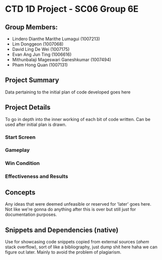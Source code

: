 # CTD 1D Project - SC06 Group 6E
## Group Members:
- Lindero Dianthe Marithe Lumagui (1007213)
- Lim Donggeon (1007068)
- David Ling De Wei (1007175)
- Evan Ang Jun Ting (1006616)
- Mithunbalaji Mageswari Ganeshkumar (1007494)
- Pham Hong Quan (1007131)

## Project Summary
Data pertaining to the initial plan of code developed goes here

## Project Details
To go in depth into the inner working of each bit of code written. Can be used after initial plan is drawn.

### Start Screen
### Gameplay
### Win Condition
### Effectiveness and Results

## Concepts
Any ideas that were deemed unfeasible or reserved for 'later' goes here. Not like we're gonna do anything after this is over but still just for documentation purposes.

## Snippets and Dependencies (native)
Use for showcasing code snippets copied from external sources (*ahem* stack overflow), sort of like a bibliography, just dump shit here haha we can figure out later.
Mainly to avoid the problem of plagiarism.